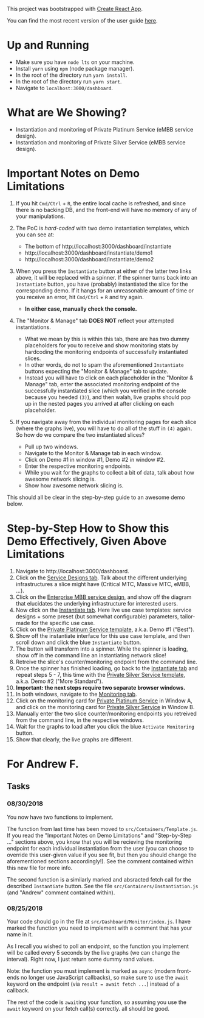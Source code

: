 This project was bootstrapped with [Create React App](https://github.com/facebookincubator/create-react-app).

You can find the most recent version of the user guide [here](https://github.com/facebookincubator/create-react-app/blob/master/packages/react-scripts/template/README.md).

# Up and Running

- Make sure you have `node lts` on your machine.
- Install `yarn` using `npm` (node package manager).
- In the root of the directory run `yarn install`.
- In the root of the directory run `yarn start`.
- Navigate to `localhost:3000/dashboard`.

# What are We Showing?

- Instantiation and monitoring of Private Platinum Service (eMBB service design).
- Instantiation and monitoring of Private Silver Service (eMBB service design).

# Important Notes on Demo Limitations

1. If you hit `Cmd/Ctrl` + `R`, the entire local cache is refreshed, and since there is no backing DB, and the
front-end will have no memory of any of your manipulations.

2. The PoC is *hard-coded* with two demo instantiation templates, which you can see at:
    - The bottom of http://localhost:3000/dashboard/instantiate
    - http://localhost:3000/dashboard/instantiate/demo1
    - http://localhost:3000/dashboard/instantiate/demo2
  
3. When you press the `Instantiate` button at either of the latter two links above, it will be replaced with a spinner. If the spinner turns back into an `Instantiate` button, you have (probably) instantiated the slice for the corresponding demo. If it hangs for an unreasonable amount of time or you receive an error, hit `Cmd/Ctrl` + `R` and try again. 
   - **In either case, manually check the console.**
   
4. The "Monitor & Manage" tab **DOES NOT** reflect your attempted instantiations. 
   - What we mean by this is within this tab, there are has two dummy placeholders for you to receive and show monitoring stats by hardcoding the monitoring endpoints of successfully instantiated slices. 
   - In other words, do not to spam the aforementioned `Instantiate` buttons expecting the "Monitor & Manage" tab to update. 
   - Instead you will have to click on each placeholder in the "Monitor & Manage" tab, enter the associated monitoring endpoint of the successfully instantiated slice (which you verified in the console because you heeded `(3)`), and then walah, live graphs should pop up in the nested pages you arrived at after clicking on each placeholder.

5. If you navigate away from the individual monitoring pages for each slice (where the graphs live), you will have to do all of the stuff in `(4)` again. So how do we compare the two instantiated slices?
   - Pull up two windows.
   - Navigate to the Monitor & Manage tab in each window.
   - Click on Demo #1 in window #1, Demo #2 in window #2.
   - Enter the respective monitoring endpoints.
   - While you wait for the graphs to collect a bit of data, talk about how awesome network slicing is.
   - Show how awesome network slicing is.

This should all be clear in the step-by-step guide to an awesome demo below.

# Step-by-Step How to Show this Demo Effectively, Given Above Limitations

1. Navigate to http://localhost:3000/dashboard.
2. Click on the [Service Designs tab](http://localhost:3000/dashboard/services). Talk about the different underlying infrastructures a slice might have (Critical MTC, Massive MTC, eMBB, ...).
3. Click on the [Enterprise MBB service design](http://localhost:3000/dashboard/services/embb), and show off the diagram that elucidates the underlying infrastructure for interested users.
4. Now click on the [Instantiate tab](http://localhost:3000/dashboard/instantiate). Here live use case templates: service designs + some preset (but somewhat configurable) parameters, tailor-made for the specific use case.
5. Click on the [Private Platinum Service template](http://localhost:3000/dashboard/instantiate/demo1), a.k.a. Demo #1 ("Best").
6. Show off the instantiate interface for this use case template, and then scroll down and click the blue `Instantiate` button.
7. The button will transform into a spinner. While the spinner is loading, show off in the command line an instantiating network slice!
8. Retreive the slice's counter/monitoring endpoint from the command line.
9. Once the spinner has finished loading, go back to the [Instantiate tab](http://localhost:3000/dashboard/instantiate) and repeat steps 5 - 7, this time with the [Private Silver Service template](http://localhost:3000/dashboard/instantiate/demo2), a.k.a. Demo #2 ("More Standard").
10. **Important: the next steps require two separate browser windows.**
11. In both windows, navigate to the [Monitoring tab](http://localhost:3000/dashboard/monitor).
12. Click on the monitoring card for [Private Platinum Service](http://localhost:3000/dashboard/monitor/demo1) in Window A, and click on the monitoring card for [Private Silver Service](http://localhost:3000/dashboard/monitor/demo2) in Window B.
13. Manually enter the two slice counter/monitoring endpoints you retreived from the command line, in the respective windows.
14. Wait for the graphs to load after you click the blue `Activate Monitoring` button.
15. Show that clearly, the live graphs are different.

# For Andrew F.

## Tasks

### 08/30/2018

You now have two functions to implement.

The function from last time has been moved to `src/Containers/Template.js`. If you read the "Important Notes on Demo Limitations" and "Step-by-Step ..." sections above, you know that you will be recieving the monitoring endpoint for each individual instantiation from the user (you can choose to override this user-given value if you see fit, but then you should change the aforementioned sections accordingly!). See the comment contained within this new file for more info.

The second function is a similarly marked and absracted fetch call for the described `Instantiate` button. See the file `src/Containers/Instantiation.js` (and "Andrew" comment contained within).

### 08/25/2018

Your code should go in the file at `src/Dashboard/Monitor/index.js`. I have marked the function you need to implement with a comment that has your name in it.

As I recall you wished to poll an endpoint, so the function you implement will be called every 5 seconds by the live graphs (we can change the interval). Right now, I just return some dummy rand values.

Note: the function you must implement is marked as `async` (modern front-ends no longer use JavaScript callbacks), so make sure to use the `await` keyword on the endpoint (via `result = await fetch ...`) instead of a callback. 

The rest of the code is `await`ing your function, so assuming you use the `await` keyword on your fetch call(s) correctly. all should be good.